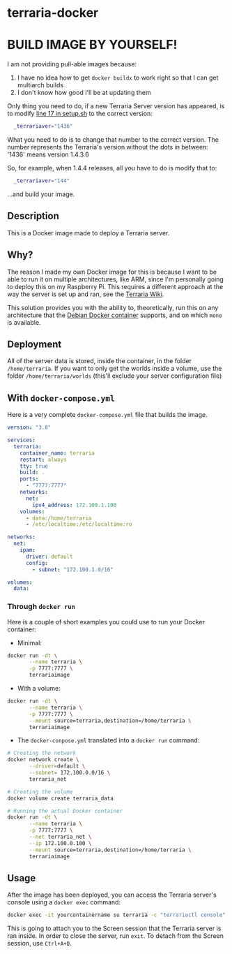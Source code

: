 <!-- vim: set fenc=utf-8 ts=2 sw=0 sts=0 sr et si tw=0 fdm=marker fmr={{{,}}}: -->
# terraria-docker


<!-- {{{ BUILD IMAGE BY YOURSELF! -->
# BUILD IMAGE BY YOURSELF!
I am not providing pull-able images because:

1. I have no idea how to get `docker buildx` to work right so that I can get multiarch builds
1. I don't know how good I'll be at updating them

Only thing you need to do, if a new Terraria Server version has appeared, is to modify [line 17 in setup.sh](setup.sh#L17) to the correct version:

```bash
  _terrariaver="1436"
```

What you need to do is to change that number to the correct version. The number represents the Terraria's version without the dots in between: '1436' means version 1.4.3.6

So, for example, when 1.4.4 releases, all you have to do is modify that to:

```bash
  _terrariaver="144"
```

...and build your image.
<!-- }}} -->

<!-- {{{ Description -->
## Description
This is a Docker image made to deploy a Terraria server.
<!-- }}} -->

<!-- {{{ Why? -->
## Why?
The reason I made my own Docker image for this is because I want to be able to run it on multiple architectures, like ARM, since I'm personally going to deploy this on my Raspberry Pi. This requires a different approach at the way the server is set up and ran, see the [Terraria Wiki](https://terraria.fandom.com/wiki/Server#How_to_.28RPI_.2F_Others_OSes.29).

This solution provides you with the ability to, theoretically, run this on any architecture that the [Debian Docker container](https://hub.docker.com/_/debian) supports, and on which `mono` is available.
<!-- }}} -->

<!-- {{{ Deployment -->
## Deployment
All of the server data is stored, inside the container, in the folder `/home/terraria`. If you want to only get the worlds inside a volume, use the folder `/home/terraria/worlds` (this'll exclude your server configuration file)

<!-- {{{ With docker-compose.yml -->
## With `docker-compose.yml`
Here is a very complete `docker-compose.yml` file that builds the image.

```yaml
version: "3.8"

services:
  terraria:
    container_name: terraria
    restart: always
    tty: true
    build: .
    ports:
      - "7777:7777"
    networks:
      net:
        ipv4_address: 172.100.1.100
    volumes:
      - data:/home/terraria
      - /etc/localtime:/etc/localtime:ro

networks:
  net:
    ipam:
      driver: default
      config:
        - subnet: "172.100.1.0/16"

volumes:
  data:
```
<!-- }}} -->

<!-- {{{ Through docker run -->
### Through `docker run`
Here is a couple of short examples you could use to run your Docker container:

- Minimal:

```bash
docker run -dt \
       --name terraria \
       -p 7777:7777 \
       terrariaimage
```

- With a volume:

```bash
docker run -dt \
       --name terraria \
       -p 7777:7777 \
       --mount source=terraria,destination=/home/terraria \
       terrariaimage
```

- The `docker-conpose.yml` translated into a `docker run` command:
```bash
# Creating the network
docker network create \
       --driver=default \
       --subnet= 172.100.0.0/16 \
       terraria_net

# Creating the volume
docker volume create terraria_data

# Running the actual Docker container
docker run -dt \
       --name terraria \
       -p 7777:7777 \
       --net terraria_net \
       --ip 172.100.0.100 \
       --mount source=terraria,destination=/home/terraria \
       terrariaimage
```
<!-- }}} -->
<!-- }}} -->

<!-- {{{ Usage -->
## Usage
After the image has been deployed, you can access the Terraria server's console using a `docker exec` command:

```bash
docker exec -it yourcontainername su terraria -c "terrariactl console"
```

This is going to attach you to the Screen session that the Terraria server is ran inside. In order to close the server, run `exit`. To detach from the Screen session, use `Ctrl+A+D`.
<!-- }}} -->
